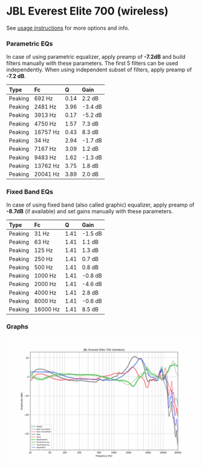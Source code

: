 # JBL Everest Elite 700 (wireless)
See [usage instructions](https://github.com/jaakkopasanen/AutoEq#usage) for more options and info.

### Parametric EQs
In case of using parametric equalizer, apply preamp of **-7.2dB** and build filters manually
with these parameters. The first 5 filters can be used independently.
When using independent subset of filters, apply preamp of **-7.2 dB**.

| Type    | Fc       |    Q | Gain    |
|:--------|:---------|:-----|:--------|
| Peaking | 692 Hz   | 0.14 | 2.2 dB  |
| Peaking | 2481 Hz  | 3.96 | -3.4 dB |
| Peaking | 3913 Hz  | 0.17 | -5.2 dB |
| Peaking | 4750 Hz  | 1.57 | 7.3 dB  |
| Peaking | 16757 Hz | 0.43 | 8.3 dB  |
| Peaking | 34 Hz    | 2.94 | -1.7 dB |
| Peaking | 7167 Hz  | 3.09 | 1.2 dB  |
| Peaking | 9483 Hz  | 1.62 | -1.3 dB |
| Peaking | 13762 Hz | 3.75 | 1.8 dB  |
| Peaking | 20041 Hz | 3.89 | 2.0 dB  |

### Fixed Band EQs
In case of using fixed band (also called graphic) equalizer, apply preamp of **-8.7dB**
(if available) and set gains manually with these parameters.

| Type    | Fc       |    Q | Gain    |
|:--------|:---------|:-----|:--------|
| Peaking | 31 Hz    | 1.41 | -1.5 dB |
| Peaking | 63 Hz    | 1.41 | 1.1 dB  |
| Peaking | 125 Hz   | 1.41 | 1.3 dB  |
| Peaking | 250 Hz   | 1.41 | 0.7 dB  |
| Peaking | 500 Hz   | 1.41 | 0.8 dB  |
| Peaking | 1000 Hz  | 1.41 | -0.8 dB |
| Peaking | 2000 Hz  | 1.41 | -4.6 dB |
| Peaking | 4000 Hz  | 1.41 | 2.8 dB  |
| Peaking | 8000 Hz  | 1.41 | -0.6 dB |
| Peaking | 16000 Hz | 1.41 | 8.5 dB  |

### Graphs
![](./JBL%20Everest%20Elite%20700%20(wireless).png)